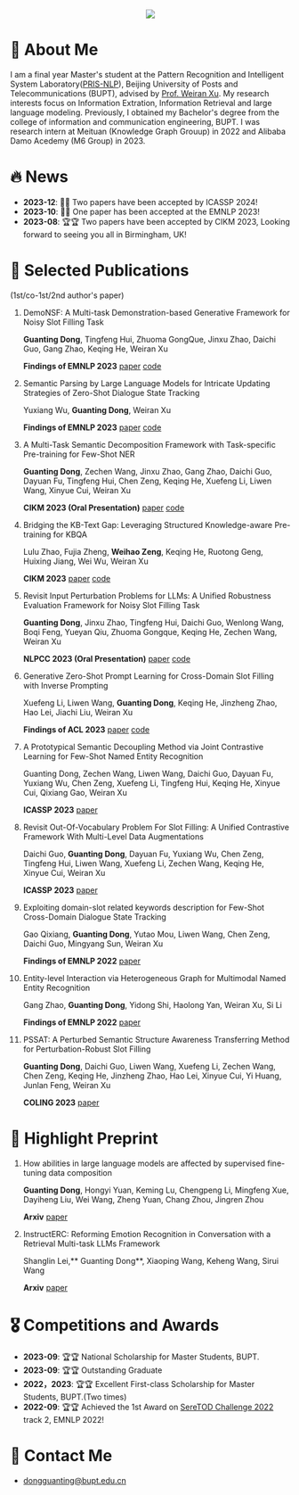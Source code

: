 <!-- dynamic typing effect 动态打字效果 -->
<h1 align="center">
  <a href="https://blog.sunguoqi.com/">
    <img src="https://readme-typing-svg.herokuapp.com/?lines=Hello%2C%20World!;祝KABI同学科研顺利，天天开心!&center=true&size=27" />
  </a>
</h1>

#  🙋 About Me

I am a final year Master's student at the Pattern Recognition and Intelligent System Laboratory([PRIS-NLP](https://pris-nlp.github.io/en/#hero)), Beijing University of Posts and Telecommunications (BUPT), advised by [Prof. Weiran Xu](https://pris-nlp.github.io/en/author/weiran-xu/). 
My research interests focus on Information Extration, Information Retrieval and large language modeling. Previously, I obtained my Bachelor's degree from the college of information and communication engineering, BUPT. I was research intern at Meituan (Knowledge Graph Grouup) in 2022 and Alibaba Damo Acedemy (M6 Group) in 2023.


# 🔥 News

- **2023-12**: 🎉🎉 Two papers have been accepted by ICASSP 2024!
- **2023-10**: 🎉🎉 One paper has been accepted at the EMNLP 2023!
- **2023-08**: 🏆🏆 Two papers have been accepted by CIKM 2023, Looking forward to seeing you all in Birmingham, UK!

# 📝 Selected Publications

(1st/co-1st/2nd author's paper)

1. DemoNSF: A Multi-task Demonstration-based Generative Framework for Noisy Slot Filling Task

   **Guanting Dong**, Tingfeng Hui, Zhuoma GongQue, Jinxu Zhao, Daichi Guo, Gang Zhao, Keqing He, Weiran Xu
   
   **Findings of EMNLP 2023**   [paper](https://aclanthology.org/2023.findings-emnlp.705.pdf) [code](https://github.com/dongguanting/Demo-NSF)
2. Semantic Parsing by Large Language Models for Intricate Updating Strategies of Zero-Shot Dialogue State Tracking

   Yuxiang Wu, **Guanting Dong**, Weiran Xu
   
   **Findings of EMNLP 2023**   [paper](https://arxiv.org/abs/2306.10317) [code](https://github.com/ToLightUpTheSky/ParsingDST)

3. A Multi-Task Semantic Decomposition Framework with Task-specific Pre-training for Few-Shot NER
   
   **Guanting Dong**, Zechen Wang, Jinxu Zhao, Gang Zhao, Daichi Guo, Dayuan Fu, Tingfeng Hui, Chen Zeng, Keqing He, Xuefeng Li, Liwen Wang, Xinyue Cui, Weiran Xu
   
   **CIKM 2023 (Oral Presentation)**   [paper](https://dl.acm.org/doi/abs/10.1145/3583780.3614766) [code](https://github.com/dongguanting/MSDP-Fewshot-NER)
   
5. Bridging the KB-Text Gap: Leveraging Structured Knowledge-aware Pre-training for KBQA

   Lulu Zhao, Fujia Zheng, **Weihao Zeng**, Keqing He, Ruotong Geng, Huixing Jiang, Wei Wu, Weiran Xu
   
   **CIKM 2023** [paper](https://dl.acm.org/doi/abs/10.1145/3583780.3615150) [code](https://github.com/dongguanting/SKP-for-KBQA)
   
6. Revisit Input Perturbation Problems for LLMs: A Unified Robustness Evaluation Framework for Noisy Slot Filling Task

   **Guanting Dong**, Jinxu Zhao, Tingfeng Hui, Daichi Guo, Wenlong Wang, Boqi Feng, Yueyan Qiu, Zhuoma Gongque, Keqing He, Zechen Wang, Weiran Xu
   
   **NLPCC 2023 (Oral Presentation)** [paper](https://link.springer.com/chapter/10.1007/978-3-031-44693-1_53) [code](https://github.com/dongguanting/Noise-Slot-Filling-LLM)
   
7. Generative Zero-Shot Prompt Learning for Cross-Domain Slot Filling with Inverse Prompting

   Xuefeng Li, Liwen Wang, **Guanting Dong**, Keqing He, Jinzheng Zhao, Hao Lei, Jiachi Liu, Weiran Xu
   
   **Findings of ACL 2023** [paper](https://aclanthology.org/2023.findings-acl.52/) [code](https://github.com/LiXuefeng2020ai/GZPL)
   
9. A Prototypical Semantic Decoupling Method via Joint Contrastive Learning for Few-Shot Named Entity Recognition

   Guanting Dong, Zechen Wang, Liwen Wang, Daichi Guo, Dayuan Fu, Yuxiang Wu, Chen Zeng, Xuefeng Li, Tingfeng Hui, Keqing He, Xinyue Cui, Qixiang Gao, Weiran Xu

   **ICASSP 2023** [paper](https://ieeexplore.ieee.org/abstract/document/10095149)

11. Revisit Out-Of-Vocabulary Problem For Slot Filling: A Unified Contrastive Framework With Multi-Level Data Augmentations

    Daichi Guo, **Guanting Dong**, Dayuan Fu, Yuxiang Wu, Chen Zeng, Tingfeng Hui, Liwen Wang, Xuefeng Li, Zechen Wang, Keqing He, Xinyue Cui, Weiran Xu

    **ICASSP 2023** [paper](https://ieeexplore.ieee.org/abstract/document/10094766/)
    
13. Exploiting domain-slot related keywords description for Few-Shot Cross-Domain Dialogue State Tracking
 
    Gao Qixiang, **Guanting Dong**, Yutao Mou, Liwen Wang, Chen Zeng, Daichi Guo, Mingyang Sun, Weiran Xu
    
    **Findings of EMNLP 2022** [paper](https://aclanthology.org/2022.emnlp-main.157.pdf)
    
14. Entity-level Interaction via Heterogeneous Graph for Multimodal Named Entity Recognition
 
    Gang Zhao, **Guanting Dong**, Yidong Shi, Haolong Yan, Weiran Xu, Si Li
    
    **Findings of EMNLP 2022** [paper](https://aclanthology.org/2022.findings-emnlp.473.pdf)
    
16. PSSAT: A Perturbed Semantic Structure Awareness Transferring Method for Perturbation-Robust Slot Filling

    **Guanting Dong**, Daichi Guo, Liwen Wang, Xuefeng Li, Zechen Wang, Chen Zeng, Keqing He, Jinzheng Zhao, Hao Lei, Xinyue Cui, Yi Huang, Junlan Feng, Weiran Xu
    
    **COLING 2023** [paper](https://aclanthology.org/2022.coling-1.473/)

# 🌱 Highlight Preprint

1. How abilities in large language models are affected by supervised fine-tuning data composition

    **Guanting Dong**, Hongyi Yuan, Keming Lu, Chengpeng Li, Mingfeng Xue, Dayiheng Liu, Wei Wang, Zheng Yuan, Chang Zhou, Jingren Zhou
    
    **Arxiv** [paper](https://arxiv.org/pdf/2310.05492.pdf)
   
2. InstructERC: Reforming Emotion Recognition in Conversation with a Retrieval Multi-task LLMs Framework

    Shanglin Lei,** Guanting Dong**, Xiaoping Wang, Keheng Wang, Sirui Wang
    
    **Arxiv** [paper](https://arxiv.org/pdf/2309.11911.pdf)

   
# 🎖 Competitions and Awards

- **2023-09**: 🏆🏆 National Scholarship for Master Students, BUPT.
- **2023-09**: 🏆🏆 Outstanding Graduate
- **2022，2023**: 🏆🏆 Excellent First-class Scholarship for Master Students, BUPT.(Two times)
- **2022-09**: 🏆🏆 Achieved the 1st Award on [SereTOD Challenge 2022](http://seretod.org/Challenge.html) track 2, EMNLP 2022!

# 🤝 Contact Me

- dongguanting@bupt.edu.cn
